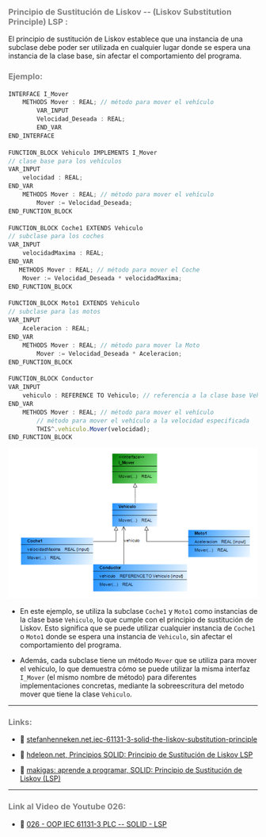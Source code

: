 ### <span style="color:grey"> Principio de Sustitución de Liskov -- (Liskov Substitution Principle) LSP :</span>

El principio de sustitución de Liskov establece que una instancia de una subclase debe poder ser utilizada en cualquier lugar donde se espera una instancia de la clase base, sin afectar el comportamiento del programa.

### <span style="color:grey">Ejemplo:</span>

```javascript
INTERFACE I_Mover
    METHODS Mover : REAL; // método para mover el vehículo
        VAR_INPUT
        Velocidad_Deseada : REAL;
        END_VAR
END_INTERFACE

FUNCTION_BLOCK Vehiculo IMPLEMENTS I_Mover
// clase base para los vehículos
VAR_INPUT
    velocidad : REAL;
END_VAR
    METHODS Mover : REAL; // método para mover el vehículo
        Mover := Velocidad_Deseada;      
END_FUNCTION_BLOCK

FUNCTION_BLOCK Coche1 EXTENDS Vehiculo
// subclase para los coches
VAR_INPUT
    velocidadMaxima : REAL;
END_VAR
   METHODS Mover : REAL; // método para mover el Coche
    Mover := Velocidad_Deseada * velocidadMaxima;   
END_FUNCTION_BLOCK

FUNCTION_BLOCK Moto1 EXTENDS Vehiculo
// subclase para las motos
VAR_INPUT
    Aceleracion : REAL;
END_VAR
    METHODS Mover : REAL; // método para mover la Moto
        Mover := Velocidad_Deseada * Aceleracion;
END_FUNCTION_BLOCK

FUNCTION_BLOCK Conductor
VAR_INPUT
    vehiculo : REFERENCE TO Vehiculo; // referencia a la clase base Vehiculo
END_VAR
    METHODS Mover : REAL; // método para mover el vehículo   
        // método para mover el vehículo a la velocidad especificada
        THIS^.vehiculo.Mover(velocidad);
END_FUNCTION_BLOCK
```
![SOLID_OCP](../imagenes/SOLID_LSP.PNG)

- En este ejemplo, se utiliza la subclase `Coche1` y `Moto1` como instancias de la clase base `Vehiculo`, lo que cumple con el principio de sustitución de Liskov. Esto significa que se puede utilizar cualquier instancia de `Coche1` o `Moto1` donde se espera una instancia de `Vehiculo`, sin afectar el comportamiento del programa.

- Además, cada subclase tiene un método `Mover` que se utiliza para mover el vehículo, lo que demuestra cómo se puede utilizar la misma interfaz `I_Mover` (el mismo nombre de método) para diferentes implementaciones concretas, mediante la sobreescritura del metodo mover que tiene la clase `Vehiculo`.
***
### <span style="color:grey">Links:</span>

- 🔗 [stefanhenneken.net,iec-61131-3-solid-the-liskov-substitution-principle](https://stefanhenneken.net/2022/09/27/iec-61131-3-solid-the-liskov-substitution-principle/)

- 🔗 [hdeleon.net, Principios SOLID: Principio de Sustitución de Liskov LSP](https://www.youtube.com/watch?v=JwtpU_rH1LE)

- 🔗 [
makigas: aprende a programar, SOLID: Principio de Sustitución de Liskov (LSP)](https://www.youtube.com/watch?v=JQX7wrCzxFA&list=PLTd5ehIj0goO1JFIfukh3UtU9e0BeFM9K&index=3)
***
### <span style="color:grey">Link al Video de Youtube 026:</span>
- 🔗 [026 - OOP IEC 61131-3 PLC -- SOLID - LSP](https://youtu.be/tnghQbIPHs0)
